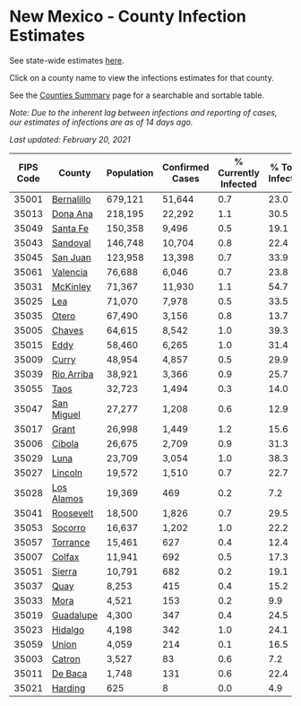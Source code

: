 # New Mexico - County Infection Estimates

See state-wide estimates [here](/infections/us-nm).

Click on a county name to view the infections estimates for that county.

See the [Counties Summary](/infections/summary-counties) page for a searchable and sortable table.

*Note: Due to the inherent lag between infections and reporting of cases, our estimates of infections are as of 14 days ago.*

*Last updated: February 20, 2021*

|   FIPS Code |                   County |   Population |   Confirmed Cases |   % Currently Infected |   % Total Infected |
|-------------|--------------------------|--------------|-------------------|------------------------|--------------------|
|       35001 | [Bernalillo](bernalillo) |      679,121 |            51,644 |                    0.7 |               23.0 |
|       35013 |     [Dona Ana](dona-ana) |      218,195 |            22,292 |                    1.1 |               30.5 |
|       35049 |     [Santa Fe](santa-fe) |      150,358 |             9,496 |                    0.5 |               19.1 |
|       35043 |     [Sandoval](sandoval) |      146,748 |            10,704 |                    0.8 |               22.4 |
|       35045 |     [San Juan](san-juan) |      123,958 |            13,398 |                    0.7 |               33.9 |
|       35061 |     [Valencia](valencia) |       76,688 |             6,046 |                    0.7 |               23.8 |
|       35031 |     [McKinley](mckinley) |       71,367 |            11,930 |                    1.1 |               54.7 |
|       35025 |               [Lea](lea) |       71,070 |             7,978 |                    0.5 |               33.5 |
|       35035 |           [Otero](otero) |       67,490 |             3,156 |                    0.8 |               13.7 |
|       35005 |         [Chaves](chaves) |       64,615 |             8,542 |                    1.0 |               39.3 |
|       35015 |             [Eddy](eddy) |       58,460 |             6,265 |                    1.0 |               31.4 |
|       35009 |           [Curry](curry) |       48,954 |             4,857 |                    0.5 |               29.9 |
|       35039 | [Rio Arriba](rio-arriba) |       38,921 |             3,366 |                    0.9 |               25.7 |
|       35055 |             [Taos](taos) |       32,723 |             1,494 |                    0.3 |               14.0 |
|       35047 | [San Miguel](san-miguel) |       27,277 |             1,208 |                    0.6 |               12.9 |
|       35017 |           [Grant](grant) |       26,998 |             1,449 |                    1.2 |               15.6 |
|       35006 |         [Cibola](cibola) |       26,675 |             2,709 |                    0.9 |               31.3 |
|       35029 |             [Luna](luna) |       23,709 |             3,054 |                    1.0 |               38.3 |
|       35027 |       [Lincoln](lincoln) |       19,572 |             1,510 |                    0.7 |               22.7 |
|       35028 | [Los Alamos](los-alamos) |       19,369 |               469 |                    0.2 |                7.2 |
|       35041 |   [Roosevelt](roosevelt) |       18,500 |             1,826 |                    0.7 |               29.5 |
|       35053 |       [Socorro](socorro) |       16,637 |             1,202 |                    1.0 |               22.2 |
|       35057 |     [Torrance](torrance) |       15,461 |               627 |                    0.4 |               12.4 |
|       35007 |         [Colfax](colfax) |       11,941 |               692 |                    0.5 |               17.3 |
|       35051 |         [Sierra](sierra) |       10,791 |               682 |                    0.2 |               19.1 |
|       35037 |             [Quay](quay) |        8,253 |               415 |                    0.4 |               15.2 |
|       35033 |             [Mora](mora) |        4,521 |               153 |                    0.2 |                9.9 |
|       35019 |   [Guadalupe](guadalupe) |        4,300 |               347 |                    0.4 |               24.5 |
|       35023 |       [Hidalgo](hidalgo) |        4,198 |               342 |                    1.0 |               24.1 |
|       35059 |           [Union](union) |        4,059 |               214 |                    0.1 |               16.5 |
|       35003 |         [Catron](catron) |        3,527 |                83 |                    0.6 |                7.2 |
|       35011 |       [De Baca](de-baca) |        1,748 |               131 |                    0.6 |               22.4 |
|       35021 |       [Harding](harding) |          625 |                 8 |                    0.0 |                4.9 |